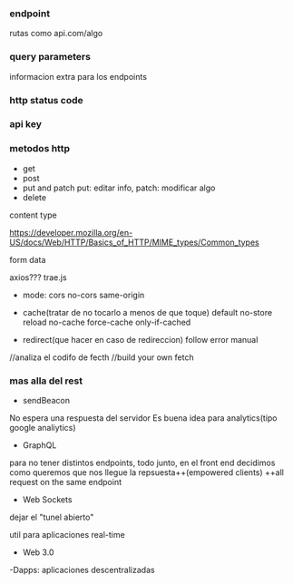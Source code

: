 ### endpoint
rutas como api.com/algo


### query parameters

informacion extra para los endpoints

### http status code


### api key



### metodos http

+ get
+ post 
+ put and patch
put: editar info, patch: modificar algo
+ delete


content type 

https://developer.mozilla.org/en-US/docs/Web/HTTP/Basics_of_HTTP/MIME_types/Common_types

form data


axios???
trae.js 



+ mode:
cors
no-cors
same-origin

+ cache(tratar de no tocarlo a menos de que toque)
default
no-store
reload
no-cache
force-cache
only-if-cached

+ redirect(que hacer en caso de redireccion)
follow
error
manual

//analiza el codifo de fecth
//build your own fetch


### mas alla del rest

+ sendBeacon

No espera una respuesta del servidor
Es buena idea para analytics(tipo google analiytics)


+ GraphQL

para no tener distintos endpoints, todo junto, en el front end decidimos como queremos que nos llegue la repsuesta++(empowered clients)
++all request on the same endpoint


+ Web Sockets

dejar el "tunel abierto"

util para aplicaciones real-time




+ Web 3.0

-Dapps: aplicaciones descentralizadas








